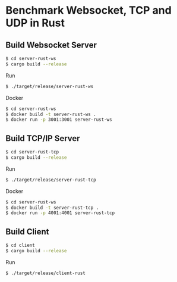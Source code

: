 Benchmark Websocket, TCP and UDP in Rust
=========================

Build Websocket Server
-------------

```bash
$ cd server-rust-ws
$ cargo build --release
```

Run
```bash
$ ./target/release/server-rust-ws
```

Docker
```bash
$ cd server-rust-ws
$ docker build -t server-rust-ws .
$ docker run -p 3001:3001 server-rust-ws
```

Build TCP/IP Server
-------------

```bash
$ cd server-rust-tcp
$ cargo build --release
```

Run
```bash
$ ./target/release/server-rust-tcp
```

Docker
```bash
$ cd server-rust-ws
$ docker build -t server-rust-tcp .
$ docker run -p 4001:4001 server-rust-tcp
```

Build Client
-------------

```bash
$ cd client
$ cargo build --release
```

Run
```bash
$ ./target/release/client-rust
```